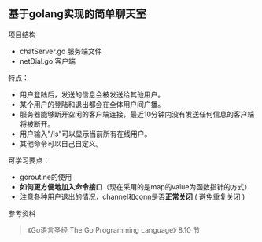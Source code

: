 ## 基于golang实现的简单聊天室
项目结构
- chatServer.go 服务端文件
- netDial.go 客户端

特点：
- 用户登陆后，发送的信息会被发送给其他用户。
- 某个用户的登陆和退出都会在全体用户间广播。
- 服务器能够断开空闲的客户端连接，最近10分钟内没有发送任何信息的客户端将被断开。
- 用户输入"/ls"可以显示当前所有在线用户。
- 其他命令可以自己自定义。

可学习要点：
- goroutine的使用
- **如何更方便地加入命令接口**（现在采用的是map的value为函数指针的方式）
- 注意各种用户退出的情况，channel和conn是否**正常关闭** ( 避免重复关闭 )

参考资料
> 《Go语言圣经 The Go Programming Language》 8.10 节